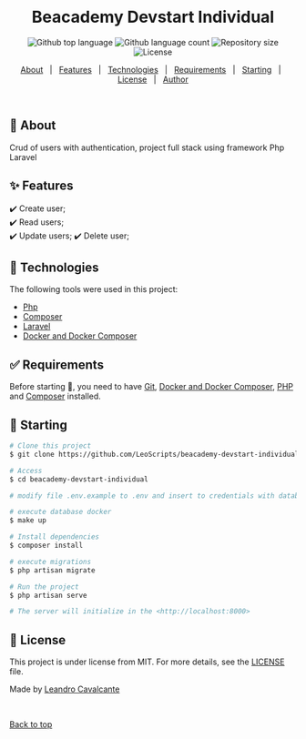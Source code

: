 <div align="center" id="top"> 
  <!-- <img src="./.github/app.gif" alt="Beacademy Devstart Individual" /> -->

  &#xa0;

  <!-- <a href="https://beacademydevstartindividual.netlify.app">Demo</a> -->
</div>

<h1 align="center">Beacademy Devstart Individual</h1>

<p align="center">
  <img alt="Github top language" src="https://img.shields.io/github/languages/top/LeoScripts/beacademy-devstart-individual?color=56BEB8">

  <img alt="Github language count" src="https://img.shields.io/github/languages/count/LeoScripts/beacademy-devstart-individual?color=56BEB8">

  <img alt="Repository size" src="https://img.shields.io/github/repo-size/LeoScripts/beacademy-devstart-individual?color=56BEB8">

  <img alt="License" src="https://img.shields.io/github/license/LeoScripts/beacademy-devstart-individual?color=56BEB8">

  <!-- <img alt="Github issues" src="https://img.shields.io/github/issues/LeoScripts/beacademy-devstart-individual?color=56BEB8" /> -->

  <!-- <img alt="Github forks" src="https://img.shields.io/github/forks/LeoScripts/beacademy-devstart-individual?color=56BEB8" /> -->

  <!-- <img alt="Github stars" src="https://img.shields.io/github/stars/LeoScripts/beacademy-devstart-individual?color=56BEB8" /> -->
</p>

<!-- Status -->

<!-- <h4 align="center"> 
	🚧  Beacademy Devstart Individual 🚀 Under construction...  🚧
</h4> 

<hr> -->

<p align="center">
  <a href="#dart-about">About</a> &#xa0; | &#xa0; 
  <a href="#sparkles-features">Features</a> &#xa0; | &#xa0;
  <a href="#rocket-technologies">Technologies</a> &#xa0; | &#xa0;
  <a href="#white_check_mark-requirements">Requirements</a> &#xa0; | &#xa0;
  <a href="#checkered_flag-starting">Starting</a> &#xa0; | &#xa0;
  <a href="#memo-license">License</a> &#xa0; | &#xa0;
  <a href="https://github.com/LeoScripts" target="_blank">Author</a>
</p>

<br>

## :dart: About ##

Crud of users with authentication, project full stack using framework Php Laravel

## :sparkles: Features ##

:heavy_check_mark: Create user;\
:heavy_check_mark: Read users;\
:heavy_check_mark: Update users;
:heavy_check_mark: Delete user;

## :rocket: Technologies ##

The following tools were used in this project:

- [Php](https://)
- [Composer](https://)
- [Laravel](https://)
- [Docker and Docker Composer](https://)

## :white_check_mark: Requirements ##

Before starting :checkered_flag:, you need to have [Git](https://git-scm.com), [Docker and Docker Composer](https://), [PHP](https://) and [Composer](http://) installed.

## :checkered_flag: Starting ##

```bash
# Clone this project
$ git clone https://github.com/LeoScripts/beacademy-devstart-individual

# Access
$ cd beacademy-devstart-individual

# modify file .env.example to .env and insert to credentials with database name in environments

# execute database docker
$ make up

# Install dependencies
$ composer install

# execute migrations
$ php artisan migrate

# Run the project
$ php artisan serve

# The server will initialize in the <http://localhost:8000>
```

## :memo: License ##

This project is under license from MIT. For more details, see the [LICENSE](LICENSE.md) file.


Made by <a href="https://github.com/LeoScripts" target="_blank">Leandro Cavalcante</a>

&#xa0;

<a href="#top">Back to top</a>
